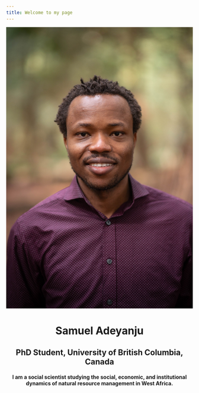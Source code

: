 ```yaml
---
title: Welcome to my page
---  
```


![Samuel](images/samuel.jpg)

<div align="center"> 
  
 <h1>Samuel Adeyanju</h1>
  </div>

<div align="center"> 
  
 <h2>PhD Student, University of British Columbia, Canada</h2> 
  
  



<h4>I am a social scientist studying the social, economic, and institutional dynamics of natural resource management in West Africa.</h4>
</div>


